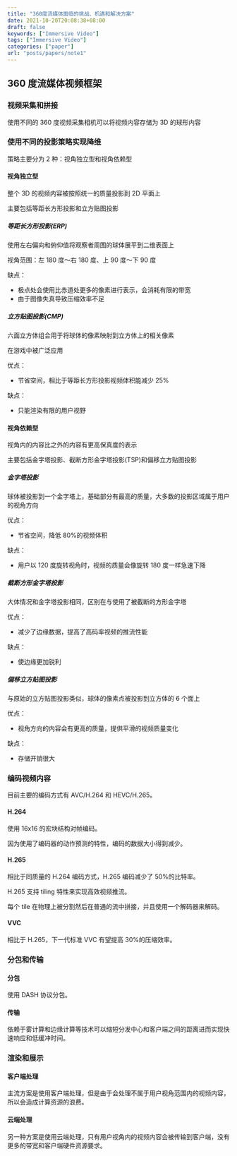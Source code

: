 ```yaml
---
title: "360度流媒体面临的挑战、机遇和解决方案"
date: 2021-10-20T20:08:38+08:00
draft: false
keywords: ["Immersive Video"]
tags: ["Immersive Video"]
categories: ["paper"]
url: "posts/papers/note1"
---
```


## 360 度流媒体视频框架

### 视频采集和拼接

使用不同的 360 度视频采集相机可以将视频内容存储为 3D 的球形内容

### 使用不同的投影策略实现降维

策略主要分为 2 种：视角独立型和视角依赖型

#### 视角独立型

整个 3D 的视频内容被按照统一的质量投影到 2D 平面上

主要包括等距长方形投影和立方贴图投影

##### 等距长方形投影(ERP)

使用左右偏向和俯仰值将观察者周围的球体展平到二维表面上

视角范围：左 180 度～右 180 度、上 90 度～下 90 度

缺点：

- 极点处会使用比赤道处更多的像素进行表示，会消耗有限的带宽
- 由于图像失真导致压缩效率不足

##### 立方贴图投影(CMP)

六面立方体组合用于将球体的像素映射到立方体上的相关像素

在游戏中被广泛应用

优点：

- 节省空间，相比于等距长方形投影视频体积能减少 25%

缺点：

- 只能渲染有限的用户视野

#### 视角依赖型

视角内的内容比之外的内容有更高保真度的表示

主要包括金字塔投影、截断方形金字塔投影(TSP)和偏移立方贴图投影

##### 金字塔投影

球体被投影到一个金字塔上，基础部分有最高的质量，大多数的投影区域属于用户的视角方向

优点：

- 节省空间，降低 80%的视频体积

缺点：

- 用户以 120 度旋转视角时，视频的质量会像旋转 180 度一样急速下降

##### 截断方形金字塔投影

大体情况和金字塔投影相同，区别在与使用了被截断的方形金字塔

优点：

- 减少了边缘数据，提高了高码率视频的推流性能

缺点：

- 使边缘更加锐利

##### 偏移立方贴图投影

与原始的立方贴图投影类似，球体的像素点被投影到立方体的 6 个面上

优点：

- 视角方向的内容会有更高的质量，提供平滑的视频质量变化

缺点：

- 存储开销很大

### 编码视频内容

目前主要的编码方式有 AVC/H.264 和 HEVC/H.265。

#### H.264

使用 16x16 的宏块结构对帧编码。

因为使用了编码器的动作预测的特性，编码的数据大小得到减少。

#### H.265

相比于同质量的 H.264 编码方式，H.265 编码减少了 50%的比特率。

H.265 支持 tiling 特性来实现高效视频推流。

每个 tile 在物理上被分割然后在普通的流中拼接，并且使用一个解码器来解码。

#### VVC

相比于 H.265，下一代标准 VVC 有望提高 30%的压缩效率。

### 分包和传输

#### 分包

使用 DASH 协议分包。

#### 传输

依赖于雾计算和边缘计算等技术可以缩短分发中心和客户端之间的距离进而实现快速响应和低缓冲时间。

### 渲染和展示

#### 客户端处理

主流方案是使用客户端处理，但是由于会处理不属于用户视角范围内的视频内容，所以会造成计算资源的浪费。

#### 云端处理

另一种方案是使用云端处理，只有用户视角内的视频内容会被传输到客户端，没有更多的带宽和客户端硬件资源要求。
